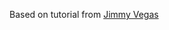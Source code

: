 Based on tutorial from [Jimmy Vegas](https://www.youtube.com/playlist?list=PLZ1b66Z1KFKi_AxdUDtVX_fHT6IqzhV55)